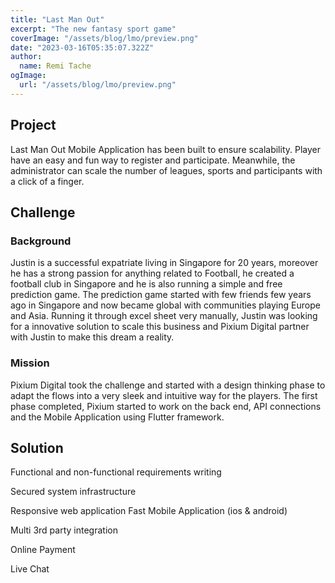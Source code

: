 ```yaml
---
title: "Last Man Out"
excerpt: "The new fantasy sport game"
coverImage: "/assets/blog/lmo/preview.png"
date: "2023-03-16T05:35:07.322Z"
author:
  name: Remi Tache
ogImage:
  url: "/assets/blog/lmo/preview.png"
---
```


## Project

Last Man Out Mobile Application has been built to ensure scalability. Player have an easy and fun way to register and participate. Meanwhile, the administrator can scale the number of leagues, sports and participants with a click of a finger.

## Challenge

### Background

Justin is a successful expatriate living in Singapore for 20 years, moreover he has a strong passion for anything related to Football, he created a football club in Singapore and he is also running a simple and free prediction game. The prediction game started with few friends few years ago in Singapore and now became global with communities playing Europe and Asia. Running it through excel sheet very manually, Justin was looking for a innovative solution to scale this business and Pixium Digital partner with Justin to make this dream a reality.

### Mission

Pixium Digital took the challenge and started with a design thinking phase to adapt the flows into a very sleek and intuitive way for the players. The first phase completed, Pixium started to work on the back end, API connections and the Mobile Application using Flutter framework.

## Solution

Functional and non-functional requirements writing

Secured system infrastructure

Responsive web application Fast Mobile Application (ios & android)

Multi 3rd party integration

Online Payment

Live Chat